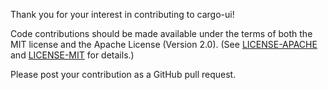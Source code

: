 Thank you for your interest in contributing to cargo-ui!

Code contributions should be made available under the terms of both the MIT license
and the Apache License (Version 2.0).
(See [LICENSE-APACHE](LICENSE-APACHE) and [LICENSE-MIT](LICENSE-MIT) for details.)

Please post your contribution as a GitHub pull request.
